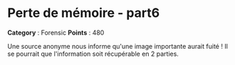 # Perte de mémoire - part6

**Category** : Forensic
**Points** : 480

Une source anonyme nous informe qu'une image importante aurait fuité ! Il se pourrait que l'information soit récupérable en 2 parties.



